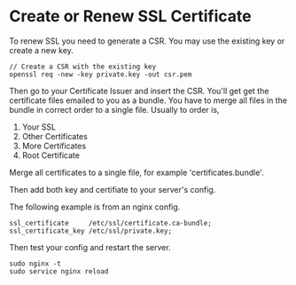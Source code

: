 # Create or Renew SSL Certificate

To renew SSL you need to generate a CSR. You may use the existing key or create a new key.

```
// Create a CSR with the existing key
openssl req -new -key private.key -out csr.pem
```

Then go to your Certificate Issuer and insert the CSR. You'll get get the certificate files emailed to you as a bundle. You have to merge all files in the bundle in correct order to a single file. Usually  to order is,

1. Your SSL
2. Other Certificates
3. More Certificates
4. Root Certificate

Merge all certificates to a single file, for example 'certificates.bundle'.

Then add both key and certifiate to your server's config.

The following example is from an nginx config.

```
ssl_certificate     /etc/ssl/certificate.ca-bundle;
ssl_certificate_key /etc/ssl/private.key;
```

Then test your config and restart the server.

```
sudo nginx -t
sudo service nginx reload
```
